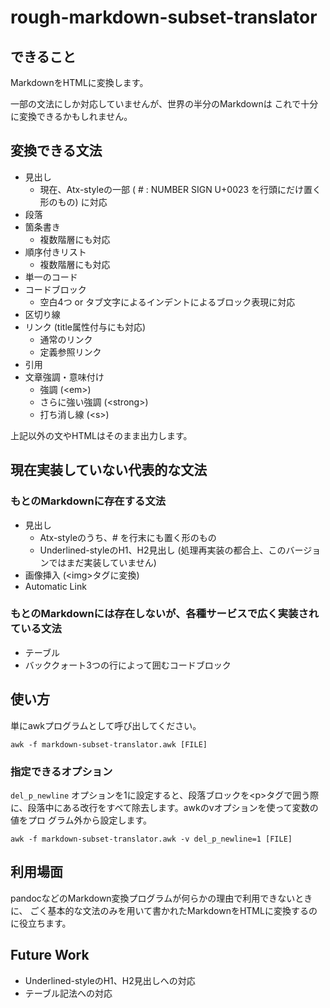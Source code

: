 # rough-markdown-subset-translator

## できること

MarkdownをHTMLに変換します。

一部の文法にしか対応していませんが、世界の半分のMarkdownは
これで十分に変換できるかもしれません。

## 変換できる文法

- 見出し
    - 現在、Atx-styleの一部 ( # : NUMBER SIGN U+0023 を行頭にだけ置く形のもの) に対応
- 段落
- 箇条書き
    - 複数階層にも対応
- 順序付きリスト
    - 複数階層にも対応
- 単一のコード
- コードブロック
    - 空白4つ or タブ文字によるインデントによるブロック表現に対応
- 区切り線
- リンク (title属性付与にも対応)
    - 通常のリンク
    - 定義参照リンク
- 引用
- 文章強調・意味付け
    - 強調 (&lt;em&gt;)
    - さらに強い強調 (&lt;strong&gt;)
    - 打ち消し線 (&lt;s&gt;)

上記以外の文やHTMLはそのまま出力します。

## 現在実装していない代表的な文法

### もとのMarkdownに存在する文法

- 見出し
    - Atx-styleのうち、# を行末にも置く形のもの
    - Underlined-styleのH1、H2見出し (処理再実装の都合上、このバージョンではまだ実装していません)
- 画像挿入 (&lt;img&gt;タグに変換)
- Automatic Link

### もとのMarkdownには存在しないが、各種サービスで広く実装されている文法

- テーブル
- バッククォート3つの行によって囲むコードブロック

## 使い方

単にawkプログラムとして呼び出してください。

    awk -f markdown-subset-translator.awk [FILE]

### 指定できるオプション

`del_p_newline` オプションを1に設定すると、段落ブロックを&lt;p&gt;タグで囲う際
に、段落中にある改行をすべて除去します。awkのvオプションを使って変数の値をプロ
グラム外から設定します。

    awk -f markdown-subset-translator.awk -v del_p_newline=1 [FILE]

## 利用場面

pandocなどのMarkdown変換プログラムが何らかの理由で利用できないときに、
ごく基本的な文法のみを用いて書かれたMarkdownをHTMLに変換するのに役立ちます。

## Future Work

- Underlined-styleのH1、H2見出しへの対応
- テーブル記法への対応
